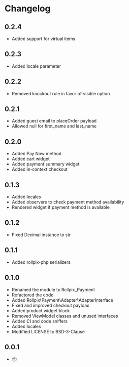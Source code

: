 # Changelog

## 0.2.4

* Added support for virtual items

## 0.2.3

* Added locale parameter

## 0.2.2

* Removed knockout rule in favor of visible option

## 0.2.1

* Added guest email to placeOrder payload
* Allowed null for first_name and last_name

## 0.2.0

* Added Pay Now method
* Added cart widget
* Added payment summary widget
* Added in-context checkout

## 0.1.3

* Added locales
* Added observers to check payment method availability
* Rendered widget if payment method is available

## 0.1.2

* Fixed Decimal instance to str

## 0.1.1

* Added rollpix-php serializers

## 0.1.0

* Renamed the module to Rollpix_Payment
* Refactored the code
* Added Rollpix\Payment\Adapter\AdapterInterface
* Fixed and improved checkout payload
* Added product widget block
* Removed ViewModel classes and unused interfaces
* Added CI and code sniffers
* Added locales
* Modified LICENSE to BSD-3-Clause

## 0.0.1

* 📦

